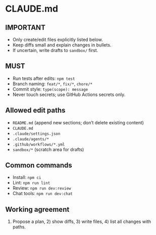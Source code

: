 # CLAUDE.md

## IMPORTANT
- Only create/edit files explicitly listed below.
- Keep diffs small and explain changes in bullets.
- If uncertain, write drafts to `sandbox/` first.

## MUST
- Run tests after edits: `npm test`
- Branch naming: `feat/*`, `fix/*`, `chore/*`
- Commit style: `type(scope): message`
- Never touch secrets; use GitHub Actions secrets only.

## Allowed edit paths
- `README.md` (append new sections; don’t delete existing content)
- `CLAUDE.md`
- `.claude/settings.json`
- `.claude/agents/*`
- `.github/workflows/*.yml`
- `sandbox/*` (scratch area for drafts)

## Common commands
- Install: `npm ci`
- Lint: `npm run lint`
- Review: `npm run dev:review`
- Chat tools: `npm run dev:chat`

## Working agreement
1) Propose a plan, 2) show diffs, 3) write files, 4) list all changes with paths.
